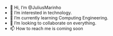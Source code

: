 - 👋 Hi, I’m @JuliusMarinho
- 👀 I’m interested in technology.
- 🌱 I’m currently learning Computing Engineering.
- 💞️ I’m looking to collaborate on everything.
- 📫 How to reach me is coming soon

<!---
JuliusMarinho/JuliusMarinho is a ✨ special ✨ repository because its `README.md` (this file) appears on your GitHub profile.
You can click the Preview link to take a look at your changes.
--->
